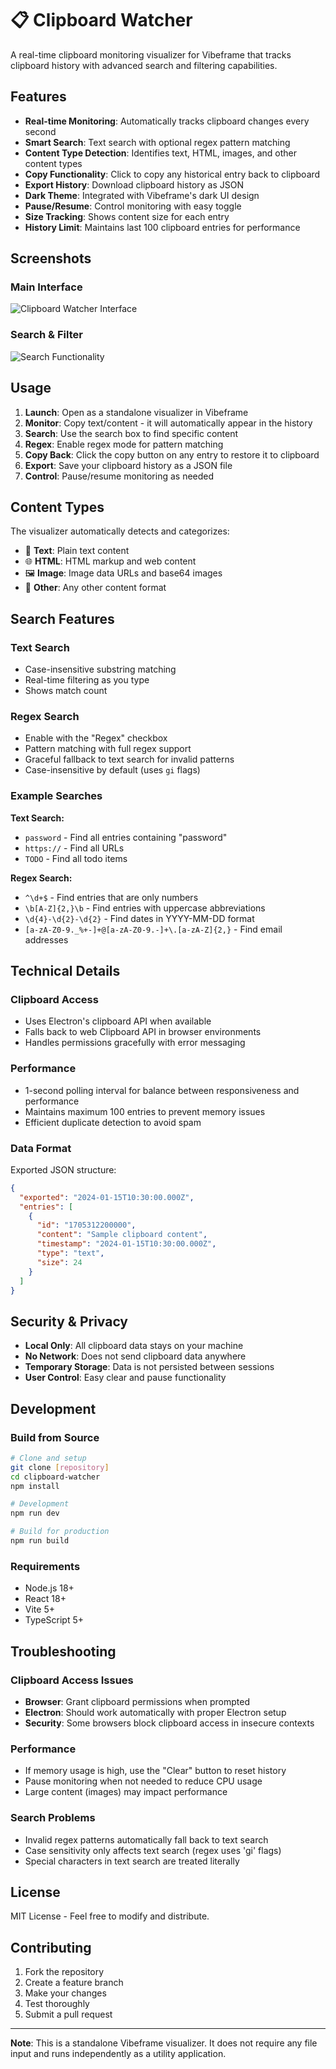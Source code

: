 # 📋 Clipboard Watcher

A real-time clipboard monitoring visualizer for Vibeframe that tracks clipboard history with advanced search and filtering capabilities.

## Features

- **Real-time Monitoring**: Automatically tracks clipboard changes every second
- **Smart Search**: Text search with optional regex pattern matching
- **Content Type Detection**: Identifies text, HTML, images, and other content types
- **Copy Functionality**: Click to copy any historical entry back to clipboard
- **Export History**: Download clipboard history as JSON
- **Dark Theme**: Integrated with Vibeframe's dark UI design
- **Pause/Resume**: Control monitoring with easy toggle
- **Size Tracking**: Shows content size for each entry
- **History Limit**: Maintains last 100 clipboard entries for performance

## Screenshots

### Main Interface
![Clipboard Watcher Interface](https://via.placeholder.com/800x600/0a0a0a/ffffff?text=Clipboard+Watcher+Interface)

### Search & Filter
![Search Functionality](https://via.placeholder.com/800x400/1e1e1e/ffffff?text=Search+%26+Regex+Filtering)

## Usage

1. **Launch**: Open as a standalone visualizer in Vibeframe
2. **Monitor**: Copy text/content - it will automatically appear in the history
3. **Search**: Use the search box to find specific content
4. **Regex**: Enable regex mode for pattern matching
5. **Copy Back**: Click the copy button on any entry to restore it to clipboard
6. **Export**: Save your clipboard history as a JSON file
7. **Control**: Pause/resume monitoring as needed

## Content Types

The visualizer automatically detects and categorizes:

- 📝 **Text**: Plain text content
- 🌐 **HTML**: HTML markup and web content
- 🖼️ **Image**: Image data URLs and base64 images
- 📄 **Other**: Any other content format

## Search Features

### Text Search
- Case-insensitive substring matching
- Real-time filtering as you type
- Shows match count

### Regex Search
- Enable with the "Regex" checkbox
- Pattern matching with full regex support
- Graceful fallback to text search for invalid patterns
- Case-insensitive by default (uses `gi` flags)

### Example Searches

**Text Search:**
- `password` - Find all entries containing "password"
- `https://` - Find all URLs
- `TODO` - Find all todo items

**Regex Search:**
- `^\d+$` - Find entries that are only numbers
- `\b[A-Z]{2,}\b` - Find entries with uppercase abbreviations
- `\d{4}-\d{2}-\d{2}` - Find dates in YYYY-MM-DD format
- `[a-zA-Z0-9._%+-]+@[a-zA-Z0-9.-]+\.[a-zA-Z]{2,}` - Find email addresses

## Technical Details

### Clipboard Access
- Uses Electron's clipboard API when available
- Falls back to web Clipboard API in browser environments
- Handles permissions gracefully with error messaging

### Performance
- 1-second polling interval for balance between responsiveness and performance
- Maintains maximum 100 entries to prevent memory issues
- Efficient duplicate detection to avoid spam

### Data Format
Exported JSON structure:
```json
{
  "exported": "2024-01-15T10:30:00.000Z",
  "entries": [
    {
      "id": "1705312200000",
      "content": "Sample clipboard content",
      "timestamp": "2024-01-15T10:30:00.000Z",
      "type": "text",
      "size": 24
    }
  ]
}
```

## Security & Privacy

- **Local Only**: All clipboard data stays on your machine
- **No Network**: Does not send clipboard data anywhere
- **Temporary Storage**: Data is not persisted between sessions
- **User Control**: Easy clear and pause functionality

## Development

### Build from Source

```bash
# Clone and setup
git clone [repository]
cd clipboard-watcher
npm install

# Development
npm run dev

# Build for production
npm run build
```

### Requirements
- Node.js 18+
- React 18+
- Vite 5+
- TypeScript 5+

## Troubleshooting

### Clipboard Access Issues
- **Browser**: Grant clipboard permissions when prompted
- **Electron**: Should work automatically with proper Electron setup
- **Security**: Some browsers block clipboard access in insecure contexts

### Performance
- If memory usage is high, use the "Clear" button to reset history
- Pause monitoring when not needed to reduce CPU usage
- Large content (images) may impact performance

### Search Problems
- Invalid regex patterns automatically fall back to text search
- Case sensitivity only affects text search (regex uses 'gi' flags)
- Special characters in text search are treated literally

## License

MIT License - Feel free to modify and distribute.

## Contributing

1. Fork the repository
2. Create a feature branch
3. Make your changes
4. Test thoroughly
5. Submit a pull request

---

**Note**: This is a standalone Vibeframe visualizer. It does not require any file input and runs independently as a utility application.